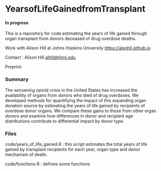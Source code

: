 # YearsofLifeGainedfromTransplant

#### In progress 

This is a repository for code estimating the years of life gained through organ transplant from donors deceased of drug overdose deaths.

Work with Alison Hill at Johns Hopkins University https://alsnhll.github.io

Contact : Alison Hill alhill@jhmi.edu

Preprint: 

### Summary

The worsening opioid crisis in the United States has increased the availability of organs from donors who died of drug overdoses. We developed methods for quantifying the impact of this expanding organ donation source by estimating the years of life gained by recipients of overdose donor organs. We compare these gains to those from other organ donors and examine how differences in donor and recipient age distributions contribute to differential impact by donor type.


### Files

code/years_of_life_gained.R : this script estimates the total years of life gained by transplant recipients for each year, organ type and donor mechanism of death.

code/functions.R : defines some functions
